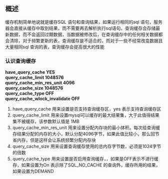 ## 概述 ##
缓存机制简单地说就是缓存SQL 语句和查询结果，如果运行相同的sql 语句，服务器会直接从缓存中取到结果，而不需要再去解析执行sql语句。查询缓存会存储最新数据，而不会返回过期数据，当数据被修改后，在查询缓存中的任何相关数据都会清除，对于频繁更新的表，查询缓存是不适合的，而对于一些不经常改变数据且大量相同sql 查询的表，查询缓存会提高很大的性能    

### 认识查询缓存 ###

**have\_query\_cache	YES**        
**query\_cache\_limit	1048576**           
**query\_cache\_min\_res\_unit	4096**         
**query\_cache\_size	1048576**         
**query\_cache\_type	OFF**            
**query\_cache\_wlock\_invalidate	OFF**             

1. have\_query\_cache	用来设置是否支持查询缓存区，yes 表示支持查询缓存区   
2. query\_cache\_limit  用来设置mysql可以缓存的最大结果集，大于此值得结果集不被缓存，该参数默认值是 1MB    
3. query_cache_min_res_unit 用来设置分配内存块的最小体积。每次给查询缓存结果分配的内存的大小，默认分配4096字节，如果此值比较小，那么回节省内存，但是这样会让系统频繁分配内存块   
4. query\_cache\_size 用来设置查询缓存使用的总内存字节数，必须是1024字节的倍数    
5. query\_cache\_type 用来设置是否启用查询缓存，，如果是OFF表示不进行缓存，如果设置为On 表示除了SQL_NO_CACHE 的查询外，缓存所用的结果，如果设置为DEMAND